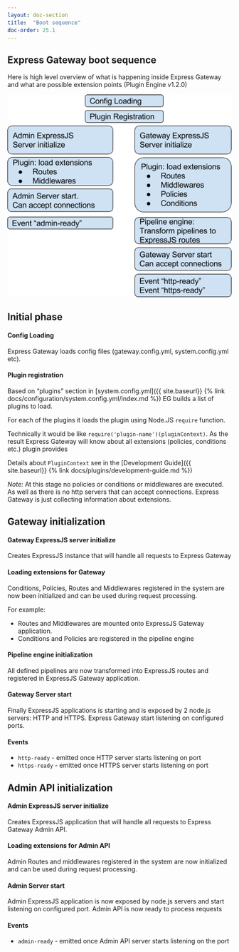 ```yaml
---
layout: doc-section
title:  "Boot sequence"
doc-order: 25.1
---
```

## Express Gateway boot sequence

Here is high level overview of what is happening inside Express Gateway and what are possible extension points (Plugin Engine v1.2.0)

<img src="../../assets/img/boot-sequence-eg-diagram.png" />

## Initial phase
#### Config Loading
Express Gateway loads config files (gateway.config.yml, system.config.yml etc). 
#### Plugin registration 
Based on “plugins” section in [system.config.yml]({{ site.baseurl}} {% link docs/configuration/system.config.yml/index.md %}) EG builds a list of plugins to load.

For each of the plugins it loads the plugin using Node.JS `require` function. 

Technically it would be like `require('plugin-name')(pluginContext)`.
As the result Express Gateway will know about all extensions (policies, conditions etc.) plugin provides

Details about `PluginContext` see in the [Development Guide]({{ site.baseurl}} {% link docs/plugins/development-guide.md %})

*Note:* At this stage no policies or conditions or middlewares are executed. As well as there is no http servers that can accept connections. Express Gateway is just collecting information about extensions.

## Gateway initialization 
#### Gateway ExpressJS server initialize
Creates ExpressJS instance that will handle all requests to Express Gateway
#### Loading extensions for Gateway
Conditions, Policies, Routes and Middlewares registered in the system are now been initialized and can be used during request processing. 

For example:
- Routes and Middlewares are mounted onto ExpressJS Gateway application.
- Conditions and Policies are registered in the pipeline engine

#### Pipeline engine initialization
All defined pipelines are now transformed into ExpressJS routes and registered in ExpressJS Gateway application. 
#### Gateway Server start
Finally ExpressJS applications is starting and is exposed by 2 node.js servers: HTTP and HTTPS. Express Gateway start listening on configured ports. 
#### Events  
- `http-ready` - emitted once HTTP server starts listening on port 
- `https-ready` - emitted once HTTPS server starts listening on port 

## Admin API initialization 
#### Admin ExpressJS server initialize
Creates ExpressJS application that will handle all requests to Express Gateway Admin API. 
#### Loading extensions for Admin API
Admin Routes and middlewares registered in the system are now initialized and can be used during request processing. 
#### Admin Server start
Admin ExpressJS application is now exposed by node.js servers and start listening on configured port. Admin API is now ready to process requests
#### Events  
- `admin-ready` - emitted once Admin API server starts listening on the port 
